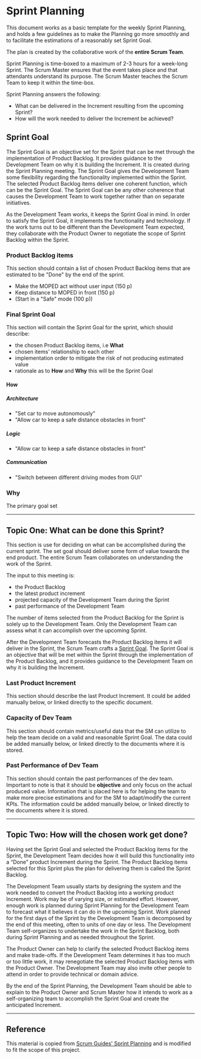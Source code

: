 # Sprint Planning

This document works as a basic template for the weekly Sprint Planning, and holds a few guidelines as to make the Planning go more smoothly and to facilitate the estimations of a reasonably set Sprint Goal.

The plan is created by the collaborative work of the **entire Scrum Team**.

Sprint Planning is time-boxed to a maximum of 2-3 hours for a week-long Sprint. The Scrum Master ensures that the event takes place and that attendants understand its purpose. The Scrum Master teaches the Scrum Team to keep it within the time-box.

Sprint Planning answers the following:

- What can be delivered in the Increment resulting from the upcoming Sprint?
- How will the work needed to deliver the Increment be achieved?

## Sprint Goal

The Sprint Goal is an objective set for the Sprint that can be met through the implementation of Product Backlog. It provides guidance to the Development Team on why it is building the Increment. It is created during the Sprint Planning meeting. The Sprint Goal gives the Development Team some flexibility regarding the functionality implemented within the Sprint. The selected Product Backlog items deliver one coherent function, which can be the Sprint Goal. The Sprint Goal can be any other coherence that causes the Development Team to work together rather than on separate initiatives.

As the Development Team works, it keeps the Sprint Goal in mind. In order to satisfy the Sprint Goal, it implements the functionality and technology. If the work turns out to be different than the Development Team expected, they collaborate with the Product Owner to negotiate the scope of Sprint Backlog within the Sprint.

### Product Backlog items

This section should contain a list of chosen Product Backlog items that are estimated to be "Done" by the end of the sprint.

- Make the MOPED act without user input (150 p)
- Keep distance to MOPED in front (150 p)
- (Start in a "Safe" mode (100 p))

### Final Sprint Goal

This section will contain the Sprint Goal for the sprint, which should describe:

- the chosen Product Backlog items, i.e **What**
- chosen items' relationship to each other
- implementation order to mitigate the risk of not producing estimated value
- rationale as to **How** and **Why** this will be the Sprint Goal

#### How

##### Architecture

- "Set car to move autonomously"
- "Allow car to keep a safe distance obstacles in front"

##### Logic

- "Allow car to keep a safe distance obstacles in front"

##### Communication

- "Switch between different driving modes from GUI"

### Why

The primary goal set 

---

## Topic One: What can be done this Sprint?

This section is use for deciding on what can be accomplished during the current sprint. The set goal should deliver some form of value towards the end product. The entire Scrum Team collaborates on understanding the work of the Sprint.

The input to this meeting is:

- the Product Backlog
- the latest product increment
- projected capacity of the Development Team during the Sprint
- past performance of the Development Team

The number of items selected from the Product Backlog for the Sprint is solely up to the Development Team. Only the Development Team can assess what it can accomplish over the upcoming Sprint.

After the Development Team forecasts the Product Backlog items it will deliver in the Sprint, the Scrum Team crafts a [Sprint Goal](#sprint-goal). The Sprint Goal is an objective that will be met within the Sprint through the implementation of the Product Backlog, and it provides guidance to the Development Team on why it is building the Increment.

### Last Product Increment

This section should describe the last Product Increment. It could be added manually below, or linked directly to the specific document.

### Capacity of Dev Team

This section should contain metrics/useful data that the SM can utilize to help the team decide on a valid and reasonable Sprint Goal. The data could be added manually below, or linked directly to the documents where it is stored.

### Past Performance of Dev Team

This section should contain the past performances of the dev team. Important to note is that it should be **objective** and only focus on the actual produced value. Information that is placed here is for helping the team to make more precise estimations and for the SM to adapt/modify the current KPIs. The information could be added manually below, or linked directly to the documents where it is stored.

---

## Topic Two: How will the chosen work get done?

Having set the Sprint Goal and selected the Product Backlog items for the Sprint, the Development Team decides how it will build this functionality into a “Done” product Increment during the Sprint. The Product Backlog items selected for this Sprint plus the plan for delivering them is called the Sprint Backlog.

The Development Team usually starts by designing the system and the work needed to convert the Product Backlog into a working product Increment. Work may be of varying size, or estimated effort. However, enough work is planned during Sprint Planning for the Development Team to forecast what it believes it can do in the upcoming Sprint. Work planned for the first days of the Sprint by the Development Team is decomposed by the end of this meeting, often to units of one day or less. The Development Team self-organizes to undertake the work in the Sprint Backlog, both during Sprint Planning and as needed throughout the Sprint.

The Product Owner can help to clarify the selected Product Backlog items and make trade-offs. If the Development Team determines it has too much or too little work, it may renegotiate the selected Product Backlog items with the Product Owner. The Development Team may also invite other people to attend in order to provide technical or domain advice.

By the end of the Sprint Planning, the Development Team should be able to explain to the Product Owner and Scrum Master how it intends to work as a self-organizing team to accomplish the Sprint Goal and create the anticipated Increment.

---

## Reference

This material is copied from [Scrum Guides' Sprint Planning](http://www.scrumguides.org/scrum-guide.html#events-planning) and is modified to fit the scope of this project.